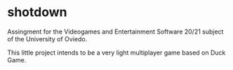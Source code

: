 # shotdown
Assingment for the Videogames and Entertainment Software 20/21 subject of the University of Oviedo.

This little project intends to be a very light multiplayer game based on Duck Game.
